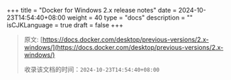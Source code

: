 +++
title = "Docker for Windows 2.x release notes"
date = 2024-10-23T14:54:40+08:00
weight = 40
type = "docs"
description = ""
isCJKLanguage = true
draft = false
+++

> 原文: [https://docs.docker.com/desktop/previous-versions/2.x-windows/](https://docs.docker.com/desktop/previous-versions/2.x-windows/)
>
> 收录该文档的时间：`2024-10-23T14:54:40+08:00`
